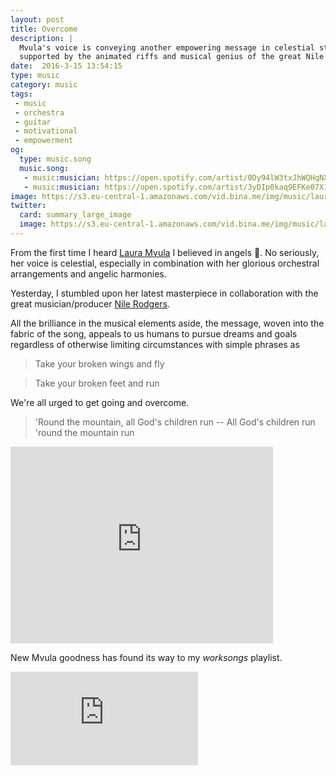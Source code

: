```yaml
---
layout: post
title: Overcome
description: |
  Mvula's voice is conveying another empowering message in celestial style,
  supported by the animated riffs and musical genius of the great Nile Rodgers.
date:  2016-3-15 13:54:15
type: music
category: music
tags:
 - music
 - orchestra
 - guitar
 - motivational
 - empowerment
og:
  type: music.song
  music.song:
   - music:musician: https://open.spotify.com/artist/0Dy94lW3txJhWQHqNXP1BT
   - music:musician: https://open.spotify.com/artist/3yDIp0kaq9EFKe07X1X2rz
image: https://s3.eu-central-1.amazonaws.com/vid.bina.me/img/music/laura-mvula-overcome-come.png
twitter:
  card: summary_large_image
  image: https://s3.eu-central-1.amazonaws.com/vid.bina.me/img/music/laura-mvula-overcome-come.png
---
```

From the first time I heard [Laura Mvula](https://en.wikipedia.org/wiki/Laura_Mvula) 
I believed in angels :angel:. No seriously, her voice is celestial, especially
in combination with her glorious orchestral arrangements and angelic harmonies.

Yesterday, I stumbled upon her latest masterpiece in collaboration with the
great musician/producer [Nile Rodgers](https://en.wikipedia.org/wiki/Nile_Rodgers).

All the brilliance in the musical elements aside, the message, woven into the
fabric of the song, appeals to us humans to pursue dreams and goals regardless
of otherwise limiting circumstances with simple phrases as

> Take your broken wings and fly

> Take your broken feet and run

We're all urged to get going and overcome.

> 'Round the mountain, all God's children run -- All God's children run 'round the mountain run

<div class="element video">
  <iframe width="420" height="315" src="https://www.youtube.com/embed/L7u9FpJJtEQ" frameborder="0" allowfullscreen></iframe>
</div>

New Mvula goodness has found its way to my _worksongs_ playlist.

<div class="element spotify">
  <iframe src="https://embed.spotify.com/?uri=spotify%3Atrack%3A1U6EZRkaJy3II3ElJlpzMl" frameborder="0" allowtransparency="true"></iframe>
  <!--<iframe src="https://embed.spotify.com/?uri=spotify%3Atrack%3A2pWUaZL2gqwmhi94dDt7Hd" frameborder="0" allowtransparency="true"></iframe>-->
</div>
